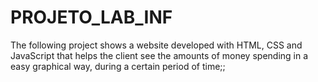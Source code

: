 ﻿# PROJETO_LAB_INF

The following project shows a website developed with HTML, CSS and JavaScript that helps the client see the amounts of money spending in a easy graphical way, during a certain period of time;;


